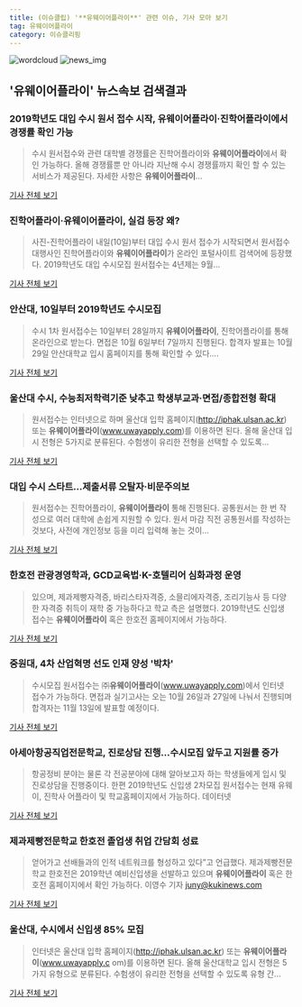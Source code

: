 ```yaml
---
title: (이슈클립) '**유웨이어플라이**' 관련 이슈, 기사 모아 보기
tag: 유웨이어플라이
category: 이슈클리핑
---
```

![wordcloud](https://s3.ap-northeast-2.amazonaws.com/lyrics101-wordcloud/2018-09-10-1536509422.png)
![news_img](https://user-images.githubusercontent.com/42597476/44507050-1206f400-a6e4-11e8-8d98-7ffbfebb353f.png)
## **'**유웨이어플라이**'** 뉴스속보 검색결과
### 2019학년도 대입 수시 원서 접수 시작, **유웨이어플라이**·진학어플라이에서 경쟁률 확인 가능

>수시 원서접수와 관련 대학별 경쟁률은 진학어플라이와 **유웨이어플라이**에서 확인 가능하다. 올해 경쟁률뿐 만 아니라 지난해 수시 경쟁률까지 확인 할 수 있는 서비스가 제공된다. 자세한 사항은 **유웨이어플라이**...

<a href="http://www.topstarnews.net/news/articleView.html?idxno=478747" target="_blank">기사 전체 보기</a>

### 진학어플라이·**유웨이어플라이**, 실검 등장 왜?

>사진-진학어플라이 내일(10일)부터 대입 수시 원서 접수가 시작되면서 원서접수 대행사인 진학어플라이와 **유웨이어플라이**가 온라인 포털사이트 검색어에 등장했다. 2019학년도 대입 수시모집 원서접수는 4년제는 9월...

<a href="http://news20.busan.com/controller/newsController.jsp?newsId=20180909000136" target="_blank">기사 전체 보기</a>

### 안산대, 10일부터 2019학년도 수시모집

>수시 1차 원서접수는 10일부터 28일까지 **유웨이어플라이**, 진학어플라이를 통해 온라인으로 받는다. 면접은 10월 6일부터 7일까지 진행된다. 합격자 발표는 10월 29일 안산대학교 입시 홈페이지를 통해 확인할 수 있다....

<a href="http://www.shinailbo.co.kr/news/articleView.html?idxno=1103550" target="_blank">기사 전체 보기</a>

### 울산대 수시, 수능최저학력기준 낮추고 학생부교과·면접/종합전형 확대

>원서접수는 인터넷으로 하며 울산대 입학 홈페이지(http://iphak.ulsan.ac.kr) 또는 **유웨이어플라이**(www.uwayapply.com)를 이용하면 된다. 올해 울산대 입시 전형은 5가지로 분류된다. 수험생이 유리한 전형을 선택할 수 있도록...

<a href="http://www.iusm.co.kr/news/articleView.html?idxno=815965" target="_blank">기사 전체 보기</a>

### 대입 수시 스타트…제출서류 오탈자·비문주의보

>원서접수는 진학어플라이, **유웨이어플라이** 통해 진행된다. 공통원서는 한 번 작성으로 여러 대학에 손쉽게 지원할 수 있다. 원서 마감 직전 공통원서를 작성하는 것보다, 사전에 개인정보 등을 미리 입력해 놓는 것이...

<a href="http://news.heraldcorp.com/view.php?ud=20180909000123" target="_blank">기사 전체 보기</a>

### 한호전 관광경영학과, GCD교육법·K-호텔리어 심화과정 운영

>있으며, 제과제빵자격증, 바리스타자격증, 소믈리에자격증, 조리기능사 등 다양한 자격증 취득이 재학 중 가능하다고 학교 측은 설명했다. 2019학년도 신입생 접수는 **유웨이어플라이** 혹은 한호전 홈페이지에서 가능하다.

<a href="http://www.newscj.com/news/articleView.html?idxno=553291" target="_blank">기사 전체 보기</a>

### 중원대, 4차 산업혁명 선도 인재 양성 '박차'

>수시모집 원서접수는 ㈜**유웨이어플라이**(www.uwayapply.com)에서 인터넷 접수가 가능하다. 면접과 실기고사는 오는 10월 26일과 27일에 나눠서 진행되며 합격자는 11월 13일에 발표할 예정이다.

<a href="http://www.gukjenews.com/news/articleView.html?idxno=988025" target="_blank">기사 전체 보기</a>

### 아세아항공직업전문학교, 진로상담 진행…수시모집 앞두고 지원률 증가

>항공정비 분야는 물론 각 전공분야에 대해 알아보고자 하는 학생들에게 입시 및 진로상담을 진행중이다. 한편 2019학년도 신입생 2차모집 원서접수는 현재 유웨이, 진학사 어플라이 및 학교홈페이지에서 가능하다. 데이터넷

<a href="http://www.datanet.co.kr/news/articleView.html?idxno=126286" target="_blank">기사 전체 보기</a>

### 제과제빵전문학교 한호전 졸업생 취업 간담회 성료

>얻어가고 선배들과의 인적 네트워크를 형성하고 있다”고 언급했다. 제과제빵전문학교 한호전은 2019학년 예비신입생을 선발하고 있으며 **유웨이어플라이** 혹은 한호전 홈페이지에서 확인 가능하다. 이영수 기자 juny@kukinews.com

<a href="http://www.kukinews.com/news/article.html?no=583741" target="_blank">기사 전체 보기</a>

### 울산대, 수시에서 신입생 85% 모집

>인터넷은 울산대 입학 홈페이지(http://iphak.ulsan.ac.kr) 또는 **유웨이어플라이**(www.uwayapply.c om)를 이용하면 된다. 올해 울산대학교 입시 전형은 5가지 유형으로 분류된다. 수험생이 유리한 전형을 선택할 수 있도록 유형 간...

<a href="http://www.ujeil.com/news/articleView.html?idxno=214309" target="_blank">기사 전체 보기</a>



